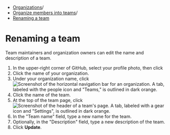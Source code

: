   * [Organizations](https://docs.github.com/en/organizations "Organizations")/
  * [Organize members into teams](https://docs.github.com/en/organizations/organizing-members-into-teams "Organize members into teams")/
  * [Renaming a team](https://docs.github.com/en/organizations/organizing-members-into-teams/renaming-a-team "Renaming a team")


# Renaming a team
Team maintainers and organization owners can edit the name and description of a team.
  1. In the upper-right corner of GitHub, select your profile photo, then click 
  2. Click the name of your organization.
  3. Under your organization name, click 
![Screenshot of the horizontal navigation bar for an organization. A tab, labeled with the people icon and "Teams," is outlined in dark orange.](https://docs.github.com/assets/cb-22213/images/help/organizations/organization-teams-tab.png)
  4. Click the name of the team.
  5. At the top of the team page, click 
![Screenshot of the header of a team's page. A tab, labeled with a gear icon and "Settings", is outlined in dark orange.](https://docs.github.com/assets/cb-13532/images/help/teams/team-settings-global-nav-update.png)
  6. In the "Team name" field, type a new name for the team.
  7. Optionally, in the "Description" field, type a new description of the team.
  8. Click **Update**.



